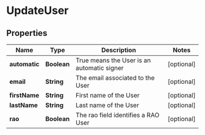 

# UpdateUser

## Properties

Name | Type | Description | Notes
------------ | ------------- | ------------- | -------------
**automatic** | **Boolean** | True means the User is an automatic signer |  [optional]
**email** | **String** | The email associated to the User |  [optional]
**firstName** | **String** | First name of the User |  [optional]
**lastName** | **String** | Last name of the User |  [optional]
**rao** | **Boolean** | The rao field identifies a RAO User |  [optional]



